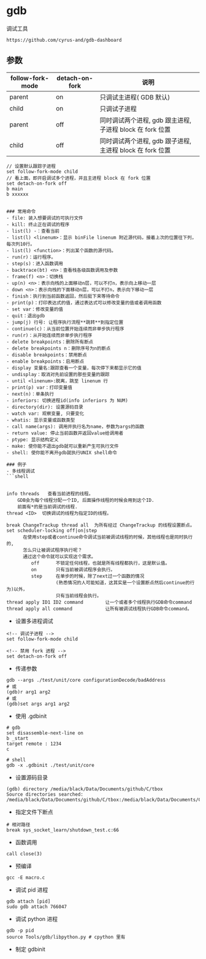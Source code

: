 # gdb
调试工具

```
https://github.com/cyrus-and/gdb-dashboard
```

## 参数
| follow-fork-mode | detach-on-fork | 说明 |
| ---- | ---- | ---- |
| parent | on | 只调试主进程( GDB 默认) |
| child | on | 只调试子进程 |
| parent | off | 同时调试两个进程, gdb 跟主进程, 子进程 block 在 fork 位置 |
| child | off | 同时调试两个进程, gdb 跟子进程, 主进程 block 在 fork 位置 |

```shell
// 设置默认跟踪子进程
set follow-fork-mode child
// 看上面，即开启调试多个进程，并且主进程 block 在 fork 位置
set detach-on-fork off
b main
b xxxxxx
```

```

### 常用命令
- file: 装入想要调试的可执行文件
- kill: 终止正在调试的程序
- list(l) -：查看当前
- list(l) <linenum>：显示 binFile linenum 附近源代码，接着上次的位置往下列，每次列10行。
- list(l) <function>：列出某个函数的源代码。
- run(r)：运行程序。
- step(s)：进入函数调用
- backtrace(bt) <n>：查看栈各级函数调用及参数
- frame(f) <n>：切换栈
- up(n) <n>：表示向栈的上面移动n层，可以不打n，表示向上移动一层
- down <n>：表示向栈的下面移动n层，可以不打n，表示向下移动一层
- finish：执行到当前函数返回，然后挺下来等待命令
- print(p)：打印表达式的值，通过表达式可以修改变量的值或者调用函数
- set var：修改变量的值
- quit：退出gdb
- jump(j) 行号: 让程序执行流程**跳转**到指定位置
- continue(c)：从当前位置开始连续而非单步执行程序
- run(r)：从开始连续而非单步执行程序
- delete breakpoints：删除所有断点
- delete breakpoints n：删除序号为n的断点
- disable breakpoints：禁用断点
- enable breakpoints：启用断点
- display 变量名:跟踪查看一个变量，每次停下来都显示它的值
- undisplay：取消对先前设置的那些变量的跟踪
- until <linenum>:脱离，跳至 linenum 行
- print(p) var：打印变量值
- next(n)：单条执行
- inferiors: 切换进程id(info inferiors 为 NUM)
- directory(dir): 设置源码目录
- watch var: 观察变量, 只要变化
- whatis: 显示变量或函数类型
- call name(args): 调用并执行名为name，参数为args的函数
- return value: 停止当前函数并返回value给调用者
- ptype: 显示结构定义
- make: 使你能不退出gdb就可以重新产生可执行文件
- shell: 使你能不离开gdb就执行UNIX shell命令

### 例子
- 多线程调试
```shell


info threads   查看当前进程的线程。
    GDB会为每个线程分配一个ID, 后面操作线程的时候会用到这个ID.
    前面有*的是当前调试的线程.
thread <ID>  切换调试的线程为指定ID的线程。

break ChangeTrackup thread all  为所有经过 ChangeTrackup 的线程设置断点。
set scheduler-locking off|on|step    
      在使用step或者continue命令调试当前被调试线程的时候，其他线程也是同时执行的,
      怎么只让被调试程序执行呢？
      通过这个命令就可以实现这个需求。
         off      不锁定任何线程，也就是所有线程都执行，这是默认值。
         on       只有当前被调试程序会执行。
         step     在单步的时候，除了next过一个函数的情况
                  (熟悉情况的人可能知道，这其实是一个设置断点然后continue的行为)以外，
                  只有当前线程会执行。
thread apply ID1 ID2 command        让一个或者多个线程执行GDB命令command
thread apply all command            让所有被调试线程执行GDB命令command。
```

- 设置多进程调试
```shell
<!-- 调试子进程 -->
set follow-fork-mode child

<!-- 禁用 fork 进程 -->
set detach-on-fork off
```

- 传递参数
```shell
gdb --args ./test/unit/core configurationDecode/badAddress
# 或
(gdb)r arg1 arg2
# 或
(gdb)set args arg1 arg2
```

- 使用 .gdbinit
```
# gdb
set disassemble-next-line on
b _start
target remote : 1234
c

# shell
gdb -x .gdbinit ./test/unit/core
```

- 设置源码目录
```
(gdb) directory /media/black/Data/Documents/github/C/tbox
Source directories searched: /media/black/Data/Documents/github/C/tbox:/media/black/Data/Documents/C/C_learn/out/obj/tbox_learn/heap_test1:$cdir:$cwd
```

- 指定文件下断点
```shell
# 相对路径
break sys_socket_learn/shutdown_test.c:66
```

- 函数调用
```shell
call close(3)
```

- 预编译
```shell
gcc -E macro.c
```

- 调试 pid 进程
```shell
gdb attach [pid] 
sudo gdb attach 766047
```

- 调试 python 进程
```shell
gdb -p pid
source Tools/gdb/libpython.py # cpython 里有
```


- 制定 gdbinit
